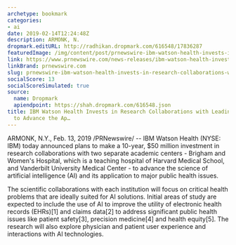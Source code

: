 ```yaml
---
archetype: bookmark
categories:
- ai
date: 2019-02-14T12:24:48Z
description: ARMONK, N.
dropmark.editURL: http://radhikan.dropmark.com/616548/17836287
featuredImage: /img/content/post/prnewswire-ibm-watson-health-invests-in-research-collaborations-with-leading-medical-centers-to-advance-the-ap.jpg
link: https://www.prnewswire.com/news-releases/ibm-watson-health-invests-in-research-collaborations-with-leading-medical-centers-to-advance-the-application-of-ai-to-health-300795155.html
linkBrand: prnewswire.com
slug: prnewswire-ibm-watson-health-invests-in-research-collaborations-with-leading-medical-centers-to-advance-the-ap
socialScore: 13
socialScoreSimulated: true
source:
  name: Dropmark
  apiendpoint: https://shah.dropmark.com/616548.json
title: IBM Watson Health Invests in Research Collaborations with Leading Medical Centers
  to Advance the Ap…
---
```

ARMONK, N.Y., Feb. 13, 2019 /PRNewswire/ -- IBM Watson Health (NYSE: IBM) today announced plans to make a 10-year, $50 million investment in research collaborations with two separate academic centers - Brigham and Women's Hospital, which is a teaching hospital of Harvard Medical School, and Vanderbilt University Medical Center - to advance the science of artificial intelligence (AI) and its application to major public health issues.

The scientific collaborations with each institution will focus on critical health problems that are ideally suited for AI solutions. Initial areas of study are expected to include the use of AI to improve the utility of electronic health records (EHRs)[1] and claims data[2] to address significant public health issues like patient safety[3], precision medicine[4] and health equity[5]. The research will also explore physician and patient user experience and interactions with AI technologies.

